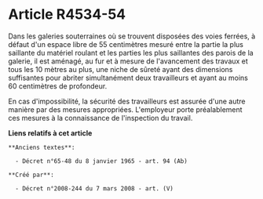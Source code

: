 # Article R4534-54

Dans les galeries souterraines où se trouvent disposées des voies ferrées, à défaut d'un espace libre de 55 centimètres
mesuré entre la partie la plus saillante du matériel roulant et les parties les plus saillantes des parois de la galerie, il
est aménagé, au fur et à mesure de l'avancement des travaux et tous les 10 mètres au plus, une niche de sûreté ayant des
dimensions suffisantes pour abriter simultanément deux travailleurs et ayant au moins 60 centimètres de profondeur.

En cas d'impossibilité, la sécurité des travailleurs est assurée d'une autre manière par des mesures appropriées. L'employeur
porte préalablement ces mesures à la connaissance de l'inspection du travail.

**Liens relatifs à cet article**

	**Anciens textes**:

	  - Décret n°65-48 du 8 janvier 1965 - art. 94 (Ab)

	**Créé par**:

	  - Décret n°2008-244 du 7 mars 2008 - art. (V)
